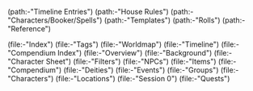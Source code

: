 (path:-"Timeline Entries")
(path:-"House Rules")
(path:-"Characters/Booker/Spells")
(path:-"Templates")
(path:-"Rolls")
(path:-"Reference")

(file:-"Index")
(file:-"Tags")
(file:-"Worldmap")
(file:-"Timeline")
(file:-"Compendium Index")
(file:-"Overview")
(file:-"Background")
(file:-"Character Sheet")
(file:-"Filters")
(file:-"NPCs")
(file:-"Items")
(file:-"Compendium")
(file:-"Deities")
(file:-"Events")
(file:-"Groups")
(file:-"Characters")
(file:-"Locations")
(file:-"Session 0")
(file:-"Quests")